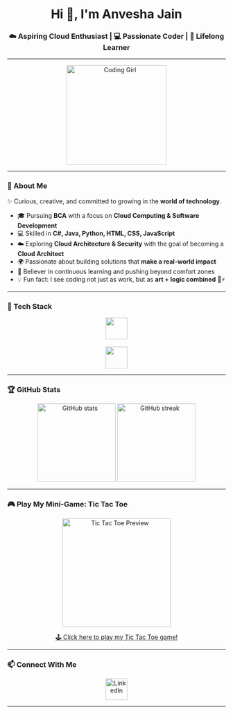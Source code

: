 <!-- Header -->
<h1 align="center">Hi 👋, I'm Anvesha Jain</h1>
<h3 align="center">☁️ Aspiring Cloud Enthusiast | 💻 Passionate Coder | 🚀 Lifelong Learner</h3>

---

<!-- Cute Coding Girl GIF -->
<p align="center">
  <img src="https://media.tenor.com/IF2JdxzmyN4AAAAj/coding-girl.gif" width="230" alt="Coding Girl" />
</p>

---

### 🌟 About Me  

✨ Curious, creative, and committed to growing in the **world of technology**.  
- 🎓 Pursuing **BCA** with a focus on **Cloud Computing & Software Development**  
- 💻 Skilled in **C#, Java, Python, HTML, CSS, JavaScript**  
- ☁️ Exploring **Cloud Architecture & Security** with the goal of becoming a **Cloud Architect**  
- 🌍 Passionate about building solutions that **make a real-world impact**  
- 🎯 Believer in continuous learning and pushing beyond comfort zones  
- 💡 Fun fact: I see coding not just as work, but as **art + logic combined** 🎨⚡  

---

### 🚀 Tech Stack  

<p align="center">
  <!-- Languages -->
  <img src="https://skillicons.dev/icons?i=c,python,java,js,html,css,mysql" height="50" />
  <br><br>
  <!-- Tools -->
  <img src="https://skillicons.dev/icons?i=git,github,vscode,eclipse,gcp,canva" height="50" />
</p>

---

### 🏆 GitHub Stats  

<p align="center">
  <img src="https://github-readme-stats.vercel.app/api?username=anveshaajain&show_icons=true&theme=tokyonight" alt="GitHub stats" height="180" />
  <img src="https://github-readme-streak-stats.herokuapp.com/?user=anveshaajain&theme=tokyonight" alt="GitHub streak" height="180" />
</p>

---

### 🎮 Play My Mini-Game: Tic Tac Toe  

<p align="center">
  <a href="https://anveshaajain.github.io/tic-tac-toe/" target="_blank">
    <img src="https://github.com/anveshaajain/tic-tac-toe/blob/main/preview.gif" width="250" alt="Tic Tac Toe Preview"/>
  </a>
</p>

<p align="center">
  <a href="https://anveshaajain.github.io/tic-tac-toe/" target="_blank">
    🕹️ Click here to play my Tic Tac Toe game!
  </a>
</p>

---

### 📫 Connect With Me  

<p align="center">
  <a href="https://www.linkedin.com/in/anvesha-jain-975760356">
    <img src="https://skillicons.dev/icons?i=linkedin" height="50" alt="LinkedIn"/>
  </a>
</p>

---

